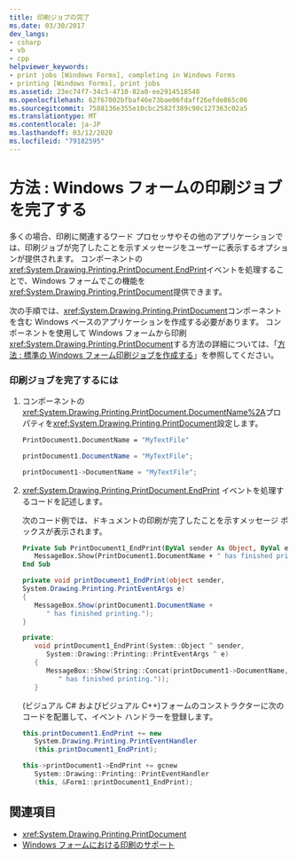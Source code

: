 ```yaml
---
title: 印刷ジョブの完了
ms.date: 03/30/2017
dev_langs:
- csharp
- vb
- cpp
helpviewer_keywords:
- print jobs [Windows Forms], completing in Windows Forms
- printing [Windows Forms], print jobs
ms.assetid: 23ec74f7-34c5-4710-82a0-ee2914518548
ms.openlocfilehash: 62f67002bfbaf46e73bae06fdaff26efde865c06
ms.sourcegitcommit: 7588136e355e10cbc2582f389c90c127363c02a5
ms.translationtype: MT
ms.contentlocale: ja-JP
ms.lasthandoff: 03/12/2020
ms.locfileid: "79182595"
---
```

# <a name="how-to-complete-windows-forms-print-jobs"></a>方法 : Windows フォームの印刷ジョブを完了する
多くの場合、印刷に関連するワード プロセッサやその他のアプリケーションでは、印刷ジョブが完了したことを示すメッセージをユーザーに表示するオプションが提供されます。 コンポーネントの<xref:System.Drawing.Printing.PrintDocument.EndPrint>イベントを処理することで、Windows フォームでこの機能を<xref:System.Drawing.Printing.PrintDocument>提供できます。  
  
 次の手順では、<xref:System.Drawing.Printing.PrintDocument>コンポーネントを含む Windows ベースのアプリケーションを作成する必要があります。 コンポーネントを使用して Windows フォームから印刷<xref:System.Drawing.Printing.PrintDocument>する方法の詳細については、「[方法 : 標準の Windows フォーム印刷ジョブを作成する](how-to-create-standard-windows-forms-print-jobs.md)」を参照してください。  
  
### <a name="to-complete-a-print-job"></a>印刷ジョブを完了するには  
  
1. コンポーネントの<xref:System.Drawing.Printing.PrintDocument.DocumentName%2A>プロパティを<xref:System.Drawing.Printing.PrintDocument>設定します。  
  
    ```vb  
    PrintDocument1.DocumentName = "MyTextFile"  
    ```  
  
    ```csharp  
    printDocument1.DocumentName = "MyTextFile";  
    ```  
  
    ```cpp  
    printDocument1->DocumentName = "MyTextFile";  
    ```  
  
2. <xref:System.Drawing.Printing.PrintDocument.EndPrint> イベントを処理するコードを記述します。  
  
     次のコード例では、ドキュメントの印刷が完了したことを示すメッセージ ボックスが表示されます。  
  
    ```vb  
    Private Sub PrintDocument1_EndPrint(ByVal sender As Object, ByVal e As System.Drawing.Printing.PrintEventArgs) Handles PrintDocument1.EndPrint  
       MessageBox.Show(PrintDocument1.DocumentName + " has finished printing.")  
    End Sub  
    ```  
  
    ```csharp  
    private void printDocument1_EndPrint(object sender,
    System.Drawing.Printing.PrintEventArgs e)  
    {  
       MessageBox.Show(printDocument1.DocumentName +
          " has finished printing.");  
    }  
    ```  
  
    ```cpp  
    private:  
       void printDocument1_EndPrint(System::Object ^ sender,  
          System::Drawing::Printing::PrintEventArgs ^ e)  
       {  
          MessageBox::Show(String::Concat(printDocument1->DocumentName,  
             " has finished printing."));  
       }  
    ```  
  
     (ビジュアル C# およびビジュアル C++)フォームのコンストラクターに次のコードを配置して、イベント ハンドラーを登録します。  
  
    ```csharp  
    this.printDocument1.EndPrint += new  
       System.Drawing.Printing.PrintEventHandler  
       (this.printDocument1_EndPrint);  
    ```  
  
    ```cpp  
    this->printDocument1->EndPrint += gcnew  
       System::Drawing::Printing::PrintEventHandler  
       (this, &Form1::printDocument1_EndPrint);  
    ```  
  
## <a name="see-also"></a>関連項目

- <xref:System.Drawing.Printing.PrintDocument>
- [Windows フォームにおける印刷のサポート](windows-forms-print-support.md)
